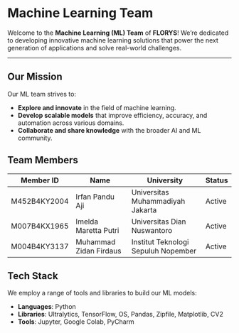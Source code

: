 # Machine Learning Team

Welcome to the **Machine Learning (ML) Team** of **FLORYS**! We’re dedicated to developing innovative machine learning solutions that power the next generation of applications and solve real-world challenges.

---

## Our Mission

Our ML team strives to:
- **Explore and innovate** in the field of machine learning.
- **Develop scalable models** that improve efficiency, accuracy, and automation across various domains.
- **Collaborate and share knowledge** with the broader AI and ML community.

## Team Members

 Member ID    | Name                    | University                         | Status   |
--------------|-------------------------|------------------------------------|----------|
 M452B4KY2004 | Irfan Pandu Aji         | Universitas Muhammadiyah Jakarta   | Active   |
 M007B4KX1965 | Imelda Maretta Putri    | Universitas Dian Nuswantoro        | Active   |
 M004B4KY3137 | Muhammad Zidan Firdaus  | Institut Teknologi Sepuluh Nopember| Active   |

## Tech Stack

We employ a range of tools and libraries to build our ML models:

- **Languages**: Python
- **Libraries**: Ultralytics, TensorFlow, OS, Pandas, Zipfile, Matplotlib, CV2
- **Tools**: Jupyter, Google Colab, PyCharm
